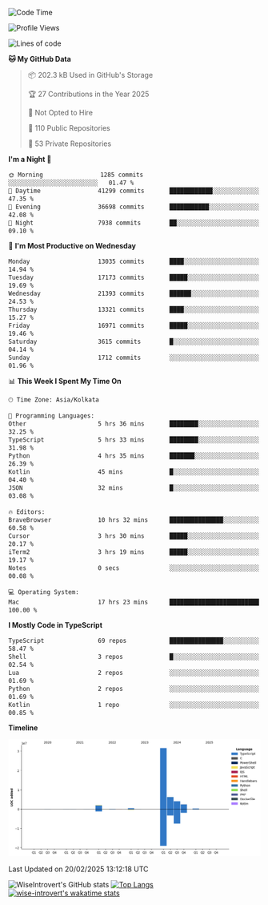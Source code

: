 <!--START_SECTION:waka-->
![Code Time](http://img.shields.io/badge/Code%20Time-2%2C222%20hrs%2016%20mins-blue)

![Profile Views](http://img.shields.io/badge/Profile%20Views-0-blue)

![Lines of code](https://img.shields.io/badge/From%20Hello%20World%20I%27ve%20Written-47.6%20million%20lines%20of%20code-blue)

**🐱 My GitHub Data** 

> 📦 202.3 kB Used in GitHub's Storage 
 > 
> 🏆 27 Contributions in the Year 2025
 > 
> 🚫 Not Opted to Hire
 > 
> 📜 110 Public Repositories 
 > 
> 🔑 53 Private Repositories 
 > 
**I'm a Night 🦉** 

```text
🌞 Morning                1285 commits        ░░░░░░░░░░░░░░░░░░░░░░░░░   01.47 % 
🌆 Daytime                41299 commits       ████████████░░░░░░░░░░░░░   47.35 % 
🌃 Evening                36698 commits       ███████████░░░░░░░░░░░░░░   42.08 % 
🌙 Night                  7938 commits        ██░░░░░░░░░░░░░░░░░░░░░░░   09.10 % 
```
📅 **I'm Most Productive on Wednesday** 

```text
Monday                   13035 commits       ████░░░░░░░░░░░░░░░░░░░░░   14.94 % 
Tuesday                  17173 commits       █████░░░░░░░░░░░░░░░░░░░░   19.69 % 
Wednesday                21393 commits       ██████░░░░░░░░░░░░░░░░░░░   24.53 % 
Thursday                 13321 commits       ████░░░░░░░░░░░░░░░░░░░░░   15.27 % 
Friday                   16971 commits       █████░░░░░░░░░░░░░░░░░░░░   19.46 % 
Saturday                 3615 commits        █░░░░░░░░░░░░░░░░░░░░░░░░   04.14 % 
Sunday                   1712 commits        ░░░░░░░░░░░░░░░░░░░░░░░░░   01.96 % 
```


📊 **This Week I Spent My Time On** 

```text
🕑︎ Time Zone: Asia/Kolkata

💬 Programming Languages: 
Other                    5 hrs 36 mins       ████████░░░░░░░░░░░░░░░░░   32.25 % 
TypeScript               5 hrs 33 mins       ████████░░░░░░░░░░░░░░░░░   31.98 % 
Python                   4 hrs 35 mins       ███████░░░░░░░░░░░░░░░░░░   26.39 % 
Kotlin                   45 mins             █░░░░░░░░░░░░░░░░░░░░░░░░   04.40 % 
JSON                     32 mins             █░░░░░░░░░░░░░░░░░░░░░░░░   03.08 % 

🔥 Editors: 
BraveBrowser             10 hrs 32 mins      ███████████████░░░░░░░░░░   60.58 % 
Cursor                   3 hrs 30 mins       █████░░░░░░░░░░░░░░░░░░░░   20.17 % 
iTerm2                   3 hrs 19 mins       █████░░░░░░░░░░░░░░░░░░░░   19.17 % 
Notes                    0 secs              ░░░░░░░░░░░░░░░░░░░░░░░░░   00.08 % 

💻 Operating System: 
Mac                      17 hrs 23 mins      █████████████████████████   100.00 % 
```

**I Mostly Code in TypeScript** 

```text
TypeScript               69 repos            ███████████████░░░░░░░░░░   58.47 % 
Shell                    3 repos             █░░░░░░░░░░░░░░░░░░░░░░░░   02.54 % 
Lua                      2 repos             ░░░░░░░░░░░░░░░░░░░░░░░░░   01.69 % 
Python                   2 repos             ░░░░░░░░░░░░░░░░░░░░░░░░░   01.69 % 
Kotlin                   1 repo              ░░░░░░░░░░░░░░░░░░░░░░░░░   00.85 % 
```



**Timeline**

![Lines of Code chart](https://raw.githubusercontent.com/wise-introvert/wise-introvert/master/assets/bar_graph.png)


 Last Updated on 20/02/2025 13:12:18 UTC
<!--END_SECTION:waka-->

![WiseIntrovert's GitHub stats](https://github-readme-stats.vercel.app/api?username=wise-introvert&count_private=true&show_icons=true)
[![Top Langs](https://github-readme-stats.vercel.app/api/top-langs/?username=wise-introvert&langs_count=10)](https://github.com/anuraghazra/github-readme-stats)
[![wise-introvert's wakatime stats](https://github-readme-stats.vercel.app/api/wakatime?username=wiseintrovert)](https://github.com/anuraghazra/github-readme-stats)
